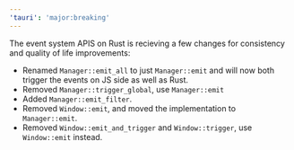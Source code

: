 ```yaml
---
'tauri': 'major:breaking'
---
```


The event system APIS on Rust is recieving a few changes for consistency and quality of life improvements:

- Renamed `Manager::emit_all` to just `Manager::emit` and will now both trigger the events on JS side as well as Rust.
- Removed `Manager::trigger_global`, use `Manager::emit`
- Added `Manager::emit_filter`.
- Removed `Window::emit`, and moved the implementation to `Manager::emit`.
- Removed `Window::emit_and_trigger` and `Window::trigger`, use `Window::emit` instead.
